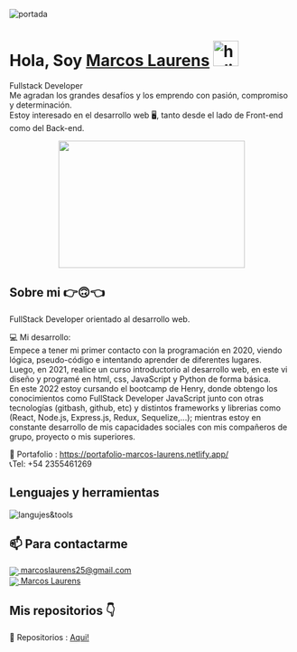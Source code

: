 ![portada](https://i.pinimg.com/originals/2f/f4/28/2ff428006f3ade5f10beac69372062ab.gif)

# **Hola, Soy [Marcos Laurens](https://www.linkedin.com/in/Marquisl2/)** <img width="45" src="https://user-images.githubusercontent.com/76783198/182454378-115c3a2e-50cc-490e-85f0-fbdfab7f36ba.gif" alt="holis">

Fullstack Developer<br>
Me agradan los grandes desafíos y los emprendo con pasión, compromiso y determinación.<br>
Estoy interesado en el desarrollo web 🖥️, tanto desde el lado de Front-end como del Back-end.<br>
<div align="center" >
      <img align="center" src="https://user-images.githubusercontent.com/76783198/182483558-499ad227-69c3-4323-b4f5-abab4942dade.gif" width="330" height="225"  />
</div> 

## Sobre mi 👉🙃👈

<p>
FullStack Developer orientado al desarrollo web.

💻 Mi desarrollo: <br>
Empece a tener mi primer contacto con la programación en 2020, viendo lógica, pseudo-código e intentando aprender de diferentes lugares. <br>
Luego, en 2021, realice un curso introductorio al desarrollo web, en este vi diseño y programé en html, css, JavaScript y Python de forma básica. <br>
En este 2022 estoy cursando el bootcamp de Henry, donde obtengo los conocimientos como FullStack Developer JavaScript junto con otras tecnologías (gitbash, github, etc) y distintos frameworks y librerias como (React, Node.js, Express.js, Redux, Sequelize,...); mientras estoy en constante desarrollo de mis capacidades sociales con mis compañeros de grupo, proyecto o mis superiores.

💼 Portafolio : https://portafolio-marcos-laurens.netlify.app/ <br>
📞Tel: +54 2355461269
<p/>

## Lenguajes y herramientas
![langujes&tools](https://user-images.githubusercontent.com/76783198/182465347-06d45139-1931-4a88-b81a-a6861070c02a.svg)


## 📫 Para contactarme 

<p>
    <a href="https://marcoslaurens25@gmail.com">
      <img align="center" src="https://user-images.githubusercontent.com/76783198/182482940-c4a2a044-de93-4450-b354-9628cbb175c9.svg"/>
      marcoslaurens25@gmail.com
    </a>    
    <br>
    <a href="https://www.linkedin.com/in/marcos-laurens/">
      <img align="center" src="https://user-images.githubusercontent.com/76783198/182481396-19c89e94-f3ba-4e33-9df4-f5b7a094cf8f.svg"/>
      Marcos Laurens
    </a>
<p/>

## Mis repositorios 👇

<p>

📂 Repositorios : <a href="https://github.com/Marquisl2?tab=repositories" about="_blank">Aqui!<a/>

<p/>
